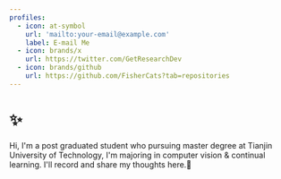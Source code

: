 ```yaml
---
profiles:
  - icon: at-symbol
    url: 'mailto:your-email@example.com'
    label: E-mail Me
  - icon: brands/x
    url: https://twitter.com/GetResearchDev
  - icon: brands/github
    url: https://github.com/FisherCats?tab=repositories
---
```


# ✨
Hi, I'm a post graduated student who pursuing master degree at Tianjin University of Technology, I'm majoring in computer vision & continual learning. I'll record and share my thoughts here.📝
